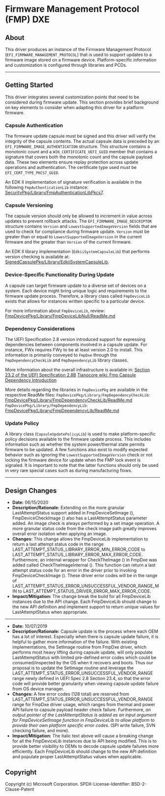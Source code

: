 # Firmware Management Protocol (FMP) DXE

## About

This driver produces an instance of the Firmware Management Protocol (`EFI_FIRMWARE_MANAGEMENT_PROTOCOL`) that is used
to support updates to a firmware image stored on a firmware device. Platform-specific information and customization
is configured through libraries and PCDs.

---

## Getting Started

This driver integrates several customization points that need to be considered during firmware update. This section
provides brief background on key elements to consider when adapting this driver for a platform firmware.

### Capsule Authentication

The firmware update capsule must be signed and this driver will verify the integrity of the capsule contents. The
actual capsule data is preceded by an `EFI_FIRMWARE_IMAGE_AUTHENTICATION` structure. This structure contains a
monotonic count and a `WIN_CERTIFICATE_UEFI_GUID` member that contains a signature that covers both the monotonic
count and the capsule payload data. These two elements ensure replay protection across update operations and
authentication. The certificate type used must be `EFI_CERT_TYPE_PKCS7_GUID`.

An EDK II implementation of signature verification is available in the following `FmpAuthenticationLib` instance:
[SecurityPkg/Library/FmpAuthenticationLibPkcs7](https://github.com/tianocore/edk2/tree/master/SecurityPkg/Library/FmpAuthenticationLibPkcs7).

### Capsule Versioning

The capsule version should only be allowed to increment in value across updates to prevent rollback attacks. The
`EFI_FIRMWARE_IMAGE_DESCRIPTOR` structure contains `Version` and `LowestSupportedImageVersion` fields that are used
to check for compliance during firmware update. `Version` must be greater than or equal to
`LowestSupportedImageVersion` in the current firmware and the greater than `Version` of the current firmware.

An EDK II library implementation (`EdkiiSystemCapsuleLib`) that performs version checking is available at:
[SignedCapsulePkg/Library/EdkiiSystemCapsuleLib](https://github.com/tianocore/edk2/tree/master/SignedCapsulePkg/Library/EdkiiSystemCapsuleLib).

### Device-Specific Functionality During Update

A capsule can target firmware update to a diverse set of devices on a system. Each device might bring unique logic
and requirements to the firmware update process. Therefore, a library class called `FmpDeviceLib` exists that allows
for instances written specific to a particular device.

For more information about `FmpDeviceLib`, review:
[FmpDevicePkg/Library/FmpDeviceLibNull/ReadMe.md](../Library/FmpDeviceLibNull/ReadMe.md)

### Dependency Considerations

The UEFI Specification 2.8 version introduced support for expressing dependencies between components involved in a
capsule update. For instance, FWx requires FWy to be at least version 2.0 to install. This information is primarily
conveyed to `FmpDxe` through the `FmpDependencyCheckLib` and `FmpDependencyLib` library classes.

More information about the overall infrastructure is available in:
[Section 23.2 of the UEFI Specification 2.8B](https://uefi.org/specifications)
[Tianocore wiki: Fmp Capsule Dependency Introduction](https://github.com/tianocore/tianocore.github.io/wiki/Fmp-Capsule-Dependency-Introduction)

More details regarding the libraries in `FmpDevicePkg` are available in the respective ReadMe files:
`FmpDevicePkg/Library/FmpDependencyCheckLib`: [FmpDevicePkg/Library/FmpDependencyCheckLib/ReadMe.md](../Library/FmpDependencyCheckLib/ReadMe.md)
`FmpDevicePkg/Library/FmpDependencyLib`: [FmpDevicePkg/Library/FmpDependencyLib/ReadMe.md](../Library/FmpDependencyLib/ReadMe.md)

### Update Policy

A library class (`CapsuleUpdatePolicyLib`) is used to make platform-specific policy decisions available to the
firmware update process. This includes information such as whether the system power/thermal state permits firmware
to be updated. A few functions also exist to modify expected behavior such as ignoring the
`LowestSupportedImageVersion` check or not locking the firmware device for update when the FMP lock event is signaled.
It is important to note that the latter functions should only be used in very rare special cases such as during
manufacturing flows.

---

## Design Changes

- **Date:** 06/15/2020
- **Description/Rationale:** Extending on the more granular LastAttemptStatus support added in FmpDeviceSetImage (),
FmpDeviceCheckImage () also has a LastAttemptStatus parameter added. An image check is always performed by a set
image operation. A more granular status code from the check image path greatly improves overall error isolation when
applying an image.
- **Changes:** This change allows the FmpDeviceLib implementation to return a last attempt status code in the range
LAST_ATTEMPT_STATUS_LIBRARY_ERROR_MIN_ERROR_CODE to LAST_ATTEMPT_STATUS_LIBRARY_ERROR_MAX_ERROR_CODE. Furthermore,
an internal wrapper for CheckTheImage () in FmpDxe was added called CheckTheImageInternal (). This function can return
a last attempt status code for an error in the driver prior to invoking FmpDeviceCheckImage (). These driver error
codes will be in the range of LAST_ATTEMPT_STATUS_ERROR_UNSUCCESSFUL_VENDOR_RANGE_MIN to
LAST_ATTEMPT_STATUS_DRIVER_ERROR_MAX_ERROR_CODE.
- **Impact/Mitigation:**
The change break the build for all FmpDeviceLib instances due to the API change. Each FmpDeviceLib should change to
the new API definition and implement support to return unique values for LastAttemptStatus when appropriate.

---

- **Date:** 10/07/2019
- **Description/Rationale:** Capsule update is the process where each OEM has a lot of interest. Especially when there
is capsule update failure, it is helpful to gather more information of the failure. With existing implementations, the
SetImage routine from FmpDxe driver, which performs most heavy lifting during capsule update, will only
populate LastAttemptStatus with limited pre-defined error codes which could be consumed/inspected by the OS when it
recovers and boots. Thus our proposal is to update the SetImage routine and leverage the
LAST_ATTEMPT_STATUS_ERROR_UNSUCCESSFUL_VENDOR_RANGE range newly defined in UEFI Spec 2.8 Section 23.4, so that the
error code will provide better granularity when viewing capsule update failure from OS device manager.
- **Changes:** A few error codes (128 total) are reserved from LAST_ATTEMPT_STATUS_ERROR_UNSUCCESSFUL_VENDOR_RANGE
range for FmpDxe driver usage, which ranges from thermal and power API failure to capsule payload header check failure.
Furthermore, *an output pointer of the LastAttemptStatus is added as an input argument for FmpDeviceSetImage function
in FmpDeviceLib to allow platform to provide their own platform specific error codes*.
(SPI write failure, SVN checking failure, and more).
- **Impact/Mitigation:**
The italic text above will cause a breaking change for all the FmpDeviceLib instances due to API being modified. This
is to provide better visibility to OEMs to decode capsule update failures more efficiently. Each FmpDeviceLib should
change to the new API definition and populate proper LastAttemptStatus values when applicable.

## Copyright

Copyright (c) Microsoft Corporation.
SPDX-License-Identifier: BSD-2-Clause-Patent
